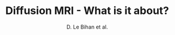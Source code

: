---
cat: ciel
subcat: neurophysics
bestof: false
author: D. Le Bihan et al.
title: Diffusion MRI - What is it about?
year: 2009
type: misc
---